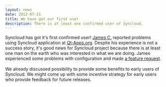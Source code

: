```yaml
---
layout: news
date: 2012-07-21
title: We have got our first user
description: There is at least one confirmed user of Syncloud.
---
```


<p>
    Syncloud has got it's first confirmed user! <a href="http://qt-apps.org/usermanager/search.php?username=dequire">James C.</a> reported problems using Syncloud application at <a href="http://qt-apps.org/content/show.php?content=152242">Qt-Apps.org</a>. Despite his experience is not a success story, it's good news for Syncloud project because there is at least one man on the earth who was interested in what we are doing. James experienced some problems with configuration and made <a href="https://github.com/syncloud/syncloud/issues/17">a feature request</a>.
    <br/><br/>
    We already discussed possibility to provide some benefits to early users of Syncloud. We might come up with some incentive strategy for early users who provide feedback for future releases.
</p>